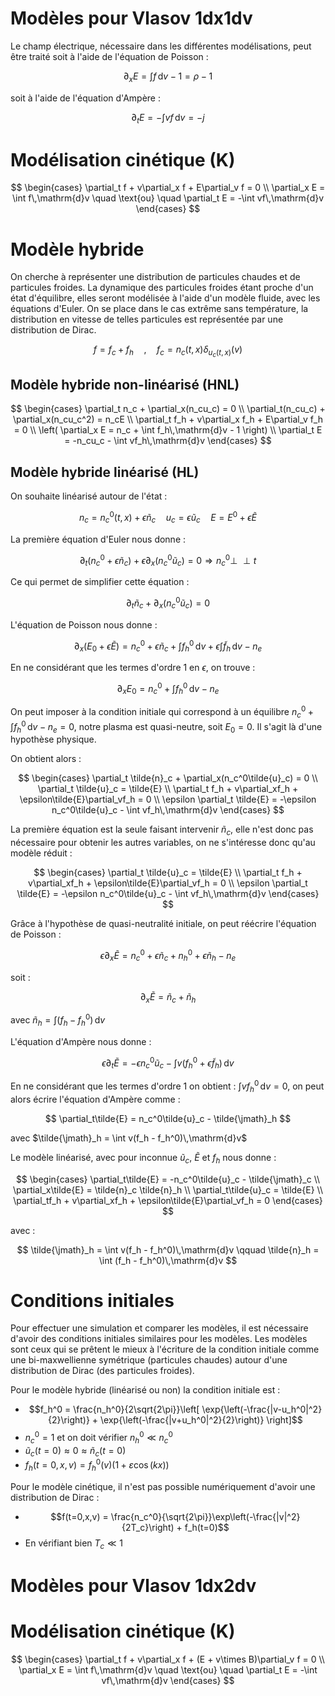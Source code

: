 Modèles pour Vlasov 1dx1dv
====

Le champ électrique, nécessaire dans les différentes modélisations, peut être traité soit à l'aide de l'équation de Poisson :

$$
  \partial_x E = \int f\,\mathrm{d}v - 1 = \rho - 1
$$

soit à l'aide de l'équation d'Ampère :

$$
  \partial_t E = -\int vf\,\mathrm{d}v = - j
$$

# Modélisation cinétique (K)

$$
  \begin{cases}
    \partial_t f + v\partial_x f + E\partial_v f = 0 \\
    \partial_x E = \int f\,\mathrm{d}v \quad \text{ou} \quad \partial_t E = -\int vf\,\mathrm{d}v
  \end{cases}
$$

# Modèle hybride

On cherche à représenter une distribution de particules chaudes et de particules froides. La dynamique des particules froides étant proche d'un état d'équilibre, elles seront modélisée à l'aide d'un modèle fluide, avec les équations d'Euler. On se place dans le cas extrême sans température, la distribution en vitesse de telles particules est représentée par une distribution de Dirac.

$$
  f = f_c + f_h \quad , \quad f_c = n_c(t,x)\delta_{u_c(t,x)}(v)
$$

## Modèle hybride non-linéarisé (HNL)

$$
  \begin{cases}
    \partial_t n_c + \partial_x(n_cu_c) = 0 \\
    \partial_t(n_cu_c) + \partial_x(n_cu_c^2) = n_cE \\
    \partial_t f_h + v\partial_x f_h + E\partial_v f_h = 0 \\
    \left( \partial_x E = n_c + \int f_h\,\mathrm{d}v - 1 \right) \\
    \partial_t E = -n_cu_c - \int vf_h\,\mathrm{d}v
  \end{cases}
$$

## Modèle hybride linéarisé (HL)

On souhaite linéarisé autour de l'état :

$$
  n_c = n_c^0(t,x) + \epsilon\tilde{n}_c \quad u_c = \epsilon\tilde{u}_c \quad E = E^0 + \epsilon\tilde{E}
$$

La première équation d'Euler nous donne :

$$
  \partial_t(n_c^0 + \epsilon\tilde{n}_c) + \epsilon\partial_x(n_c^0\tilde{u}_c) = 0 \Rightarrow n_c^0 \perp\!\!\!\perp t
$$

Ce qui permet de simplifier cette équation :

$$
  \partial_t\tilde{n}_c + \partial_x(n_c^0\tilde{u}_c) = 0
$$

L'équation de Poisson nous donne :

$$
  \partial_x (E_0+\epsilon\tilde{E}) = n_c^0 + \epsilon\tilde{n}_c + \int f_h^0\,\mathrm{d}v + \epsilon\int \tilde{f}_h\,\mathrm{d}v - n_e
$$

En ne considérant que les termes d'ordre 1 en $\epsilon$, on trouve :

$$
  \partial_x E_0 = n_c^0 + \int f_h^0\,\mathrm{d}v - n_e
$$

On peut imposer à la condition initiale qui correspond à un équilibre $n_c^0 + \int f_h^0\,\mathrm{d}v - n_e = 0$, notre plasma est quasi-neutre, soit $E_0 = 0$. Il s'agit là d'une hypothèse physique.

On obtient alors :

$$
  \begin{cases}
    \partial_t \tilde{n}_c + \partial_x(n_c^0\tilde{u}_c) = 0 \\
    \partial_t \tilde{u}_c = \tilde{E} \\
    \partial_t f_h + v\partial_xf_h + \epsilon\tilde{E}\partial_vf_h = 0 \\
    \epsilon \partial_t \tilde{E} = -\epsilon n_c^0\tilde{u}_c - \int vf_h\,\mathrm{d}v
  \end{cases}
$$

La première équation est la seule faisant intervenir $\tilde{n}_c$, elle n'est donc pas nécessaire pour obtenir les autres variables, on ne s'intéresse donc qu'au modèle réduit :

$$
  \begin{cases}
    \partial_t \tilde{u}_c = \tilde{E} \\
    \partial_t f_h + v\partial_xf_h + \epsilon\tilde{E}\partial_vf_h = 0 \\
    \epsilon \partial_t \tilde{E} = -\epsilon n_c^0\tilde{u}_c - \int vf_h\,\mathrm{d}v
  \end{cases}
$$ 

Grâce à l'hypothèse de quasi-neutralité initiale, on peut réécrire l'équation de Poisson :

$$
  \epsilon\partial_x\tilde{E} = n_c^0 + \epsilon\tilde{n}_c + n_h^0 + \epsilon\tilde{n}_h - n_e
$$

soit :

$$
  \partial_x\tilde{E} = \tilde{n}_c + \tilde{n}_h
$$

avec $\tilde{n}_h = \int (f_h-f_h^0)\,\mathrm{d}v$

L'équation d'Ampère nous donne :

$$
  \epsilon\partial_t\tilde{E} = -\epsilon n_c^0 \tilde{u}_c - \int v(f_h^0 + \epsilon\tilde{f}_h)\,\mathrm{d}v
$$

En ne considérant que les termes d'ordre 1 on obtient : $\int vf_h^0\,\mathrm{d}v = 0$, on peut alors écrire l'équation d'Ampère comme :

$$
  \partial_t\tilde{E} = n_c^0\tilde{u}_c - \tilde{\jmath}_h
$$

avec $\tilde{\jmath}_h = \int v(f_h - f_h^0)\,\mathrm{d}v$

Le modèle linéarisé, avec pour inconnue $\tilde{u}_c$, $\tilde{E}$ et $f_h$ nous donne :

$$
  \begin{cases}
    \partial_t\tilde{E} = -n_c^0\tilde{u}_c - \tilde{\jmath}_c \\
    \partial_x\tilde{E} = \tilde{n}_c \tilde{n}_h \\
    \partial_t\tilde{u}_c = \tilde{E} \\
    \partial_tf_h + v\partial_xf_h + \epsilon\tilde{E}\partial_vf_h = 0
  \end{cases}
$$

avec :

$$
  \tilde{\jmath}_h = \int v(f_h - f_h^0)\,\mathrm{d}v \qquad \tilde{n}_h = \int (f_h - f_h^0)\,\mathrm{d}v
$$

# Conditions initiales

Pour effectuer une simulation et comparer les modèles, il est nécessaire d'avoir des conditions initiales similaires pour les modèles. Les modèles sont ceux qui se prêtent le mieux à l'écriture de la condition initiale comme une bi-maxwellienne symétrique (particules chaudes) autour d'une distribution de Dirac (des particules froides).

Pour le modèle hybride (linéarisé ou non) la condition initiale est :

* $$f_h^0 = \frac{n_h^0}{2\sqrt{2\pi}}\left[ \exp{\left(-\frac{|v-u_h^0|^2}{2}\right)} + \exp{\left(-\frac{|v+u_h^0|^2}{2}\right)} \right]$$
* $n_c^0 = 1$ et on doit vérifier $n_h^0 \ll n_c^0$
* $\tilde{u}_c(t=0) \approx 0 \approx \tilde{n}_c(t=0)$
* $f_h(t=0,x,v) = f_h^0(v)(1+\varepsilon\cos(kx))$

Pour le modèle cinétique, il n'est pas possible numériquement d'avoir une distribution de Dirac :

* $$f(t=0,x,v) = \frac{n_c^0}{\sqrt{2\pi}}\exp\left(-\frac{|v|^2}{2T_c}\right) + f_h(t=0)$$
* En vérifiant bien $T_c\ll 1$

Modèles pour Vlasov 1dx2dv
====

# Modélisation cinétique (K)

$$
  \begin{cases}
    \partial_t f + v\partial_x f + (E + v\times B)\partial_v f = 0 \\
    \partial_x E = \int f\,\mathrm{d}v \quad \text{ou} \quad \partial_t E = -\int vf\,\mathrm{d}v
  \end{cases}
$$



